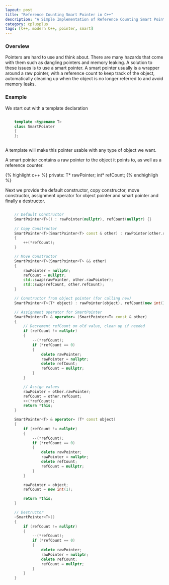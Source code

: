 ```yaml
---
layout: post
title: "Reference Counting Smart Pointer in C++"
description: "A Simple Implementation of Reference Counting Smart Pointer in C++"
category: cplusplus
tags: [C++, modern C++, pointer, smart]
---
```


<!-- Overview -->
<h3>Overview</h3>

Pointers are hard to use and think about. There are many hazards that come with them such as dangling pointers and memory leaking. A solution to these issues is to use a smart pointer. A smart pointer usually is a wrapper around a raw pointer, with a reference count to keep track of the object, automatically cleaning up when the object is no longer referred to and avoid memory leaks.

<!-- Example -->
<h3>Example</h3>
We start out with a template declaration
<!-- Code -->

```cpp

    template <typename T>
    class SmartPointer
    {
    };
    
```

<!-- END Code -->
 A template will make this pointer usable with any type of object we want.
 
 A smart pointer contains a raw pointer to the object it points to, as well as a reference counter.

{% highlight c++ %}
    private:
       T* rawPointer;
       int* refCount;
{% endhighligh %}

Next we provide the default constructor, copy constructor, move constructor, assignment operator for object pointer and smart pointer and finally a destructor.
```cpp

    // Default Constructor
    SmartPointer<T>() : rawPointer(nullptr), refCount(nullptr) {}
    
    // Copy Constructor
    SmartPointer<T>(SmartPointer<T> const & other) : rawPointer(other.rawPointer), refCount(other.refCount)
    {
        ++(*refCount);
    }

    // Move Constructor
    SmartPointer<T>(SmartPointer<T> && other)
    {
        rawPointer = nullptr;
        refCount = nullptr;
        std::swap(rawPointer, other.rawPointer);
        std::swap(refCount, other.refCount);
    }

    // Constructor from object pointer (for calling new)
    SmartPointer<T>(T* object) : rawPointer(object), refCount(new int(1)) {}

    // Assignment operator for SmartPointer
    SmartPointer<T> & operator= (SmartPointer<T> const & other)
    {
        // Decrement refCount on old value, clean up if needed
        if (refCount != nullptr)
        {
            --(*refCount);
            if (*refCount == 0)
            {
                delete rawPointer;
                rawPointer = nullptr;
                delete refCount;
                refCount = nullptr;
            }
        }

        // Assign values
        rawPointer = other.rawPointer;
        refCount = other.refCount;
        ++(*refCount);
        return *this;
    }

    SmartPointer<T> & operator= (T* const object)
    {
        if (refCount != nullptr)
        {
            --(*refCount);
            if (*refCount == 0)
            {
                delete rawPointer;
                rawPointer = nullptr;
                delete refCount;
                refCount = nullptr;
            }
        }

        rawPointer = object;
        refCount = new int(1);

        return *this;
    }

    // Destructor
    ~SmartPointer<T>()
    {
        if (refCount != nullptr)
        {
            --(*refCount);
            if (*refCount == 0)
            {
                delete rawPointer;
                rawPointer = nullptr;
                delete refCount;
                refCount = nullptr;
            }
        }
    } 
```
